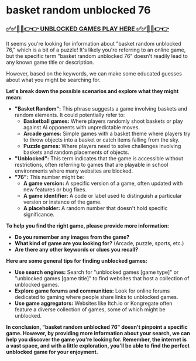 # basket random unblocked 76

### [✅✅🔴🔴👉👉 UNBLOCKED GAMES PLAY HERE ✅✅🔴🔴👉👉](https://topstoryindia.com)

It seems you're looking for information about "basket random unblocked 76," which is a bit of a puzzle! It's likely you're referring to an online game, but the specific term "basket random unblocked 76" doesn't readily lead to any known game title or description. 

However, based on the keywords, we can make some educated guesses about what you might be searching for. 

**Let's break down the possible scenarios and explore what they might mean:**

* **"Basket Random":** This phrase suggests a game involving baskets and random elements. It could potentially refer to:
    * **Basketball games:**  Where players randomly shoot baskets or play against AI opponents with unpredictable moves. 
    * **Arcade games:**  Simple games with a basket theme where players try to throw objects into a basket or catch items falling from the sky.
    * **Puzzle games:**  Where players need to solve challenges involving baskets and random placements of objects.
* **"Unblocked":** This term indicates that the game is accessible without restrictions, often referring to games that are playable in school environments where many websites are blocked.
* **"76":**  This number might be:
    * **A game version:**  A specific version of a game, often updated with new features or bug fixes.
    * **A game identifier:**  A code or label used to distinguish a particular version or instance of the game.
    * **A placeholder:**  A random number that doesn't hold specific significance. 

**To help you find the right game, please provide more information:**

* **Do you remember any images from the game?** 
* **What kind of game are you looking for?** (Arcade, puzzle, sports, etc.)
* **Are there any other keywords or clues you recall?**

**Here are some general tips for finding unblocked games:**

* **Use search engines:**  Search for "unblocked games [game type]" or "unblocked games [game title]" to find websites that host a collection of unblocked games.
* **Explore game forums and communities:**  Look for online forums dedicated to gaming where people share links to unblocked games.
* **Use game aggregators:**  Websites like Itch.io or Kongregate often feature a diverse collection of games, some of which might be unblocked.

**In conclusion, "basket random unblocked 76" doesn't pinpoint a specific game. However, by providing more information about your search, we can help you discover the game you're looking for. Remember, the internet is a vast space, and with a little exploration, you'll be able to find the perfect unblocked game for your enjoyment.** 
